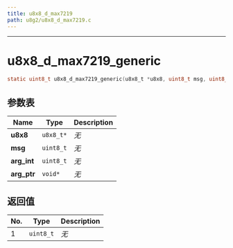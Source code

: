```yaml
---
title: u8x8_d_max7219
path: u8g2/u8x8_d_max7219.c
---
```

--------------------------------------------------
# u8x8_d_max7219_generic

```c
static uint8_t u8x8_d_max7219_generic(u8x8_t *u8x8, uint8_t msg, uint8_t arg_int, void *arg_ptr)
```


## 参数表

Name | Type | Description
-----|------|--------------
**u8x8**|`u8x8_t*`| *无*
**msg**|`uint8_t`| *无*
**arg_int**|`uint8_t`| *无*
**arg_ptr**|`void*`| *无*

## 返回值

No. | Type | Description
----|------|--------------
1 |`uint8_t`| *无*


